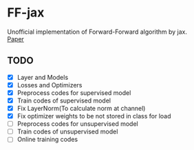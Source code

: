 # FF-jax

Unofficial implementation of Forward-Forward algorithm by jax.  
[Paper](https://arxiv.org/abs/2212.13345)  


## TODO
 - [X] Layer and Models
 - [X] Losses and Optimizers
 - [X] Preprocess codes for supervised model
 - [X] Train codes of supervised model
 - [X] Fix LayerNorm(To calculate norm at channel)
 - [X] Fix optimizer weights to be not stored in class for load
 - [ ] Preprocess codes for unsupervised model
 - [ ] Train codes of unsupervised model
 - [ ] Online training codes